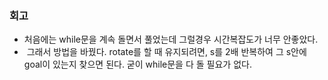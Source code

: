### 회고
- 처음에는 while문을 계속 돌면서 풀었는데 그럴경우 시간복잡도가 너무 안좋았다.
-  그래서 방법을 바꿨다. rotate를 할 때 유지되려면, s를 2배 반복하여 그 s안에 goal이 있는지 찾으면 된다. 굳이 while문을 다 돌 필요가 없다.